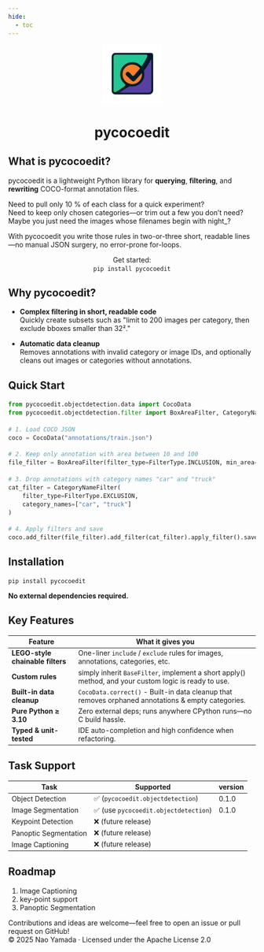 ```yaml
---
hide:
  - toc
---
```


<div style="text-align: center;">
  <div class="centered-logo-text-group">
    <img src="assets/pycocoedit.png" alt="pycocoedit Logo" width="120">
    <h1>pycocoedit</h1>
  </div>
</div>

## What is pycocoedit?

pycocoedit is a lightweight Python library for **querying**, **filtering**, and **rewriting**
COCO-format
annotation files.

Need to pull only 10 % of each class for a quick experiment?  
Need to keep only chosen categories—or trim out a few you don’t need?  
Maybe you just need the images whose filenames begin with night_?

With pycocoedit you write those rules in two-or-three short, readable lines—no manual JSON surgery, no error-prone
for-loops.

<div class="install-command-container">
  <p style="text-align:center;">
    Get started:
    <br/>
    <code>pip install pycocoedit</code>
  </p>
</div>

## Why pycocoedit?

- **Complex filtering in short, readable code**  
  Quickly create subsets such as "limit to 200 images per category, then exclude bboxes smaller than 32²."

- **Automatic data cleanup**  
  Removes annotations with invalid category or image IDs, and optionally cleans out images or categories without
  annotations.

## Quick Start

```python
from pycocoedit.objectdetection.data import CocoData
from pycocoedit.objectdetection.filter import BoxAreaFilter, CategoryNameFilter, FilterType

# 1. Load COCO JSON
coco = CocoData("annotations/train.json")

# 2. Keep only annotation with area between 10 and 100
file_filter = BoxAreaFilter(filter_type=FilterType.INCLUSION, min_area=10, max_area=100)

# 3. Drop annotations with category names "car" and "truck"
cat_filter = CategoryNameFilter(
    filter_type=FilterType.EXCLUSION,
    category_names=["car", "truck"]
)

# 4. Apply filters and save
coco.add_filter(file_filter).add_filter(cat_filter).apply_filter().save("annotations.json")
```

## Installation

```terminal
pip install pycocoedit
```

**No external dependencies required.**

## Key Features

| Feature                          | What it gives you                                                                                     |
|----------------------------------|-------------------------------------------------------------------------------------------------------|
| **LEGO-style chainable filters** | One-liner `include` / `exclude` rules for images, annotations, categories, etc.                       |
| **Custom rules**                 | simply inherit `BaseFilter`, implement a short apply() method, and your custom logic is ready to use. |
| **Built-in data cleanup**        | `CocoData.correct()` - Built-in data cleanup that removes orphaned annotations & empty categories.    |
| **Pure Python ≥ 3.10**           | Zero external deps; runs anywhere CPython runs—no C build hassle.                                     |
| **Typed & unit-tested**          | IDE auto-completion and high confidence when refactoring.                                             |

## Task Support

| Task                  | Supported                            | version |
|-----------------------|--------------------------------------|---------|
| Object Detection      | ✅ (`pycocoedit.objectdetection`)     | 0.1.0   |
| Image Segmentation    | ✅ (use `pycocoedit.objectdetection`) | 0.1.0   |
| Keypoint Detection    | ❌ (future release)                   |         |
| Panoptic Segmentation | ❌ (future release)                   |         |
| Image Captioning      | ❌ (future release)                   |         |

## Roadmap

1. Image Captioning
2. key-point support
3. Panoptic Segmentation

Contributions and ideas are welcome—feel free to open an issue or pull request on GitHub!  
© 2025 Nao Yamada · Licensed under the Apache License 2.0
